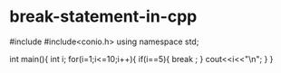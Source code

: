 # break-statement-in-cpp

#include<iostream>
#include<conio.h>
using namespace std; 

int main(){
int i; 
  for(i=1;i<=10;i++){
if(i==5){
break ; 
}
cout<<i<<"\n";
}
}












